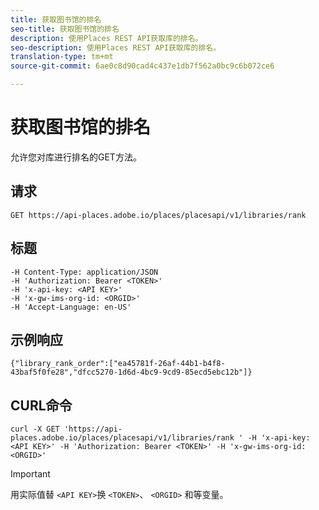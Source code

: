```yaml
---
title: 获取图书馆的排名
seo-title: 获取图书馆的排名
description: 使用Places REST API获取库的排名。
seo-description: 使用Places REST API获取库的排名。
translation-type: tm+mt
source-git-commit: 6ae0c8d90cad4c437e1db7f562a0bc9c6b072ce6

---
```



# 获取图书馆的排名

允许您对库进行排名的GET方法。

## 请求

`GET https://api-places.adobe.io/places/placesapi/v1/libraries/rank`

## 标题

```
-H Content-Type: application/JSON  
-H 'Authorization: Bearer <TOKEN>'  
-H 'x-api-key: <API KEY>'  
-H 'x-gw-ims-org-id: <ORGID>'  
-H 'Accept-Language: en-US'
```

## 示例响应

```
{"library_rank_order":["ea45781f-26af-44b1-b4f8-43baf5f0fe28","dfcc5270-1d6d-4bc9-9cd9-85ecd5ebc12b"]}
```

## CURL命令

```
curl -X GET 'https://api-places.adobe.io/places/placesapi/v1/libraries/rank ' -H 'x-api-key: <API KEY>' -H 'Authorization: Bearer <TOKEN>' -H 'x-gw-ims-org-id: <ORGID>'
```

>[!IMPORTANT]
>
>用实际值替 `<API KEY>`换 `<TOKEN>`、 `<ORGID>` 和等变量。

